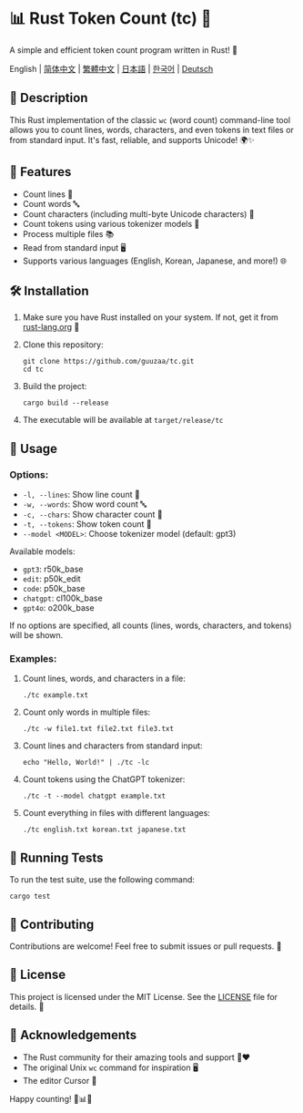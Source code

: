 # 📊 Rust Token Count (tc) 🦀

A simple and efficient token count program written in Rust! 🚀

English | [简体中文](docs/README-zh-CN.md) | [繁體中文](docs/README-zh-TW.md) | [日本語](docs/README-ja-JP.md) | [한국어](docs/README-ko-KR.md) | [Deutsch](docs/README-de-DE.md)

## 📝 Description

This Rust implementation of the classic `wc` (word count) command-line tool allows you to count lines, words, characters, and even tokens in text files or from standard input. It's fast, reliable, and supports Unicode! 🌍✨

## 🎯 Features

- Count lines 📏
- Count words 🔤
- Count characters (including multi-byte Unicode characters) 🔡
- Count tokens using various tokenizer models 🔢
- Process multiple files 📚
- Read from standard input 🖥️
- Supports various languages (English, Korean, Japanese, and more!) 🌐

## 🛠️ Installation

1. Make sure you have Rust installed on your system. If not, get it from [rust-lang.org](https://www.rust-lang.org/tools/install) 🦀

2. Clone this repository:
   ```
   git clone https://github.com/guuzaa/tc.git
   cd tc
   ```

3. Build the project:
   ```
   cargo build --release
   ```

4. The executable will be available at `target/release/tc`

## 🚀 Usage

### Options:

- `-l, --lines`: Show line count 📏
- `-w, --words`: Show word count 🔤
- `-c, --chars`: Show character count 🔡
- `-t, --tokens`: Show token count 🔢
- `--model <MODEL>`: Choose tokenizer model (default: gpt3)

Available models:
- `gpt3`: r50k_base
- `edit`: p50k_edit
- `code`: p50k_base
- `chatgpt`: cl100k_base
- `gpt4o`: o200k_base

If no options are specified, all counts (lines, words, characters, and tokens) will be shown.

### Examples:

1. Count lines, words, and characters in a file:
   ```
   ./tc example.txt
   ```

2. Count only words in multiple files:
   ```
   ./tc -w file1.txt file2.txt file3.txt
   ```

3. Count lines and characters from standard input:
   ```
   echo "Hello, World!" | ./tc -lc
   ```

4. Count tokens using the ChatGPT tokenizer:
   ```
   ./tc -t --model chatgpt example.txt
   ```

5. Count everything in files with different languages:
   ```
   ./tc english.txt korean.txt japanese.txt
   ```

## 🧪 Running Tests

To run the test suite, use the following command:
```
cargo test
```

## 🤝 Contributing

Contributions are welcome! Feel free to submit issues or pull requests. 🎉

## 📜 License

This project is licensed under the MIT License. See the [LICENSE](LICENSE) file for details. 📄

## 🙏 Acknowledgements

- The Rust community for their amazing tools and support 🦀❤️
- The original Unix `wc` command for inspiration 🖥️
- The editor Cursor 🤖

Happy counting! 🎉📊🚀